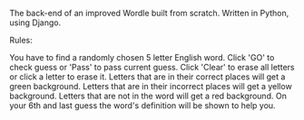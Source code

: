 The back-end of an improved Wordle built from scratch. Written in Python, using Django.

Rules:

You have to find a randomly chosen 5 letter English word.
Click 'GO' to check guess or 'Pass' to pass current guess.
Click 'Clear' to erase all letters or click a letter to erase it.
Letters that are in their correct places will get a green background.
Letters that are in their incorrect places will get a yellow background.
Letters that are not in the word will get a red background.
On your 6th and last guess the word's definition will be shown to help you.
